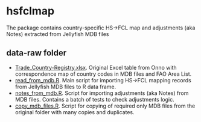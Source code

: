 # hsfclmap
The package contains country-specific HS->FCL map and adjustments (aka Notes) extracted from Jellyfish MDB files

## data-raw folder

* [Trade_Country-Registry.xlsx](hsfclmap/data-raw/Trade_Country-Registry.xlsx). Original Excel table from Onno with correspondence map of country codes in MDB files and FAO Area List.
* [read_from_mdb.R](hsfclmap/data-raw/read_from_mdb.R). Main script for importing HS->FCL mapping records from Jellyfish MDB files to R data frame.
* [notes_from_mdb.R](hsfclmap/data-raw/notes_from_mdb.R). Script for importing adjustments (aka Notes) from MDB files. Contains a batch of tests to check adjustments logic.
* [copy_mdb_files.R](hsfclmap/data-raw/copy_mdb_files.R). Script for copying of required only MDB files from the original folder with many copies and duplicates. 